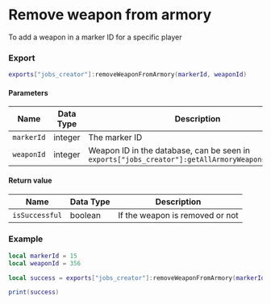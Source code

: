 # Remove weapon from armory

To add a weapon in a marker ID for a specific player

### Export

```lua
exports["jobs_creator"]:removeWeaponFromArmory(markerId, weaponId)
```

#### Parameters

| Name       | Data Type | Description                                                                                       |
| ---------- | --------- | ------------------------------------------------------------------------------------------------- |
| `markerId` | integer   | The marker ID                                                                                     |
| `weaponId` | integer   | Weapon ID in the database, can be seen in `exports["jobs_creator"]:getAllArmoryWeapons(markerId)` |

#### Return value

| Name           | Data Type | Description                     |
| -------------- | --------- | ------------------------------- |
| `isSuccessful` | boolean   | If the weapon is removed or not |

### Example

```lua
local markerId = 15
local weaponId = 356

local success = exports["jobs_creator"]:removeWeaponFromArmory(markerId, weaponId)

print(success)
```
